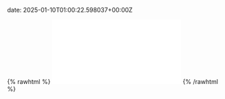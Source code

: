date: 2025-01-10T01:00:22.598037+00:00Z


{% rawhtml %}
<embed src="./example.com-http.html" type="text/html">
{% /rawhtml %}